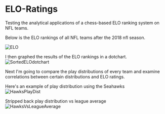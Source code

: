# ELO-Ratings

Testing the analytical applications of a chess-based ELO ranking system on NFL teams. 

Below is the ELO rankings of all NFL teams after the 2018 nfl season.

![ELO](https://user-images.githubusercontent.com/29874915/54938135-b7ee3b80-4f1d-11e9-84dd-c5b6b62983e2.PNG)

I then graphed the results of the ELO rankings in a dotchart. 
![SortedELOdotchart](https://user-images.githubusercontent.com/29874915/55000950-803dcd00-4fcb-11e9-9055-6bc081ee98d6.PNG)

Next I'm going to compare the play distributions of every team and examine correlations between certain distributions and ELO ratings.

Here's an example of play distribution using the Seahawks
![HawksPlayDist](https://user-images.githubusercontent.com/29874915/55415848-b2b86e80-5565-11e9-912b-d41d4171d8d0.PNG)

Stripped back play distribution vs league average
![HawksVsLeagueAverage](https://user-images.githubusercontent.com/29874915/55424842-05e7ec80-5579-11e9-9b15-14776a2d71dc.PNG)
